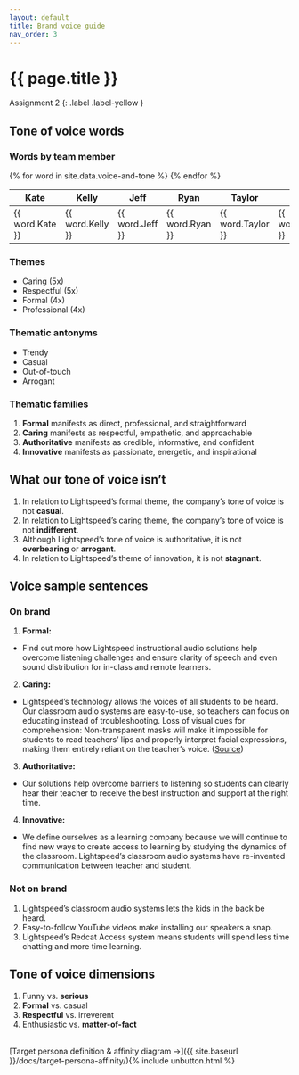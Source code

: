 ```yaml
---
layout: default
title: Brand voice guide
nav_order: 3
---
```


# {{ page.title }}

Assignment 2
{: .label .label-yellow }

## Tone of voice words
### Words by team member
<table>
    <thead>
        <tr>
            <th>Kate</th>
            <th>Kelly</th>
            <th>Jeff</th>
            <th>Ryan</th>
            <th>Taylor</th>
            <th>Tina</th>
        </tr>
    </thead>
    <tbody>
    {% for word in site.data.voice-and-tone %}
        <tr><td>{{ word.Kate }}</td>
        <td>{{ word.Kelly }}</td>
        <td>{{ word.Jeff }}</td>
        <td>{{ word.Ryan }}</td>
        <td>{{ word.Taylor }}</td>
        <td>{{ word.Tina }}</td></tr>
    {% endfor %}    
    </tbody>
</table>

### Themes

- Caring (5x)
- Respectful (5x) 
- Formal (4x)
- Professional (4x)

### Thematic antonyms 

- Trendy
- Casual
- Out-of-touch
- Arrogant

### Thematic families

1. **Formal** manifests as direct, professional, and straightforward
1. **Caring** manifests as respectful, empathetic, and approachable
1. **Authoritative** manifests as credible, informative, and confident
1. **Innovative** manifests as passionate, energetic, and inspirational

## What our tone of voice isn’t

1. In relation to Lightspeed’s formal theme, the company’s tone of voice is not **casual**.
1. In relation to Lightspeed’s caring theme, the company’s tone of voice is not **indifferent**. 
1. Although Lightspeed’s tone of voice is authoritative, it is not **overbearing** or **arrogant**.
1. In relation to Lightspeed’s theme of innovation, it is not **stagnant**.

## Voice sample sentences
### On brand
1. **Formal:**
- Find out more how Lightspeed instructional audio solutions help overcome listening challenges and ensure clarity of speech and even sound distribution for in-class and remote learners.
2. **Caring:** 
- Lightspeed’s technology allows the voices of all students to be heard.
Our classroom audio systems are easy-to-use, so teachers can focus on educating instead of troubleshooting.
Loss of visual cues for comprehension: Non-transparent masks will make it impossible for students to read teachers’ lips and properly interpret facial expressions, making them entirely reliant on the teacher’s voice. ([Source](https://f.hubspotusercontent30.net/hubfs/2117481/Face_Mask_Application_Brief_AB0580US01-1.pdf))
3. **Authoritative:** 
- Our solutions help overcome barriers to listening so students can clearly hear their teacher to receive the best instruction and support at the right time.
4. **Innovative:** 
- We define ourselves as a learning company because we will continue to find new ways to create access to learning by studying the dynamics of the classroom. 
Lightspeed’s classroom audio systems have re-invented communication between teacher and student.


### Not on brand

1. Lightspeed’s classroom audio systems lets the kids in the back be heard.
1. Easy-to-follow YouTube videos make installing our speakers a snap.
1. Lightspeed’s Redcat Access system means students will spend less time chatting and more time learning.

## Tone of voice dimensions 
1. Funny vs. **serious**
1. **Formal** vs. casual
1. **Respectful** vs. irreverent
1. Enthusiastic vs. **matter-of-fact**


<br>
[Target persona definition & affinity diagram →]({{ site.baseurl }}/docs/target-persona-affinity/){% include unbutton.html %}